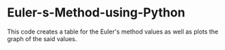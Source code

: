 # Euler-s-Method-using-Python
This code creates a table for the Euler's method values as well as plots the graph of the said values.

